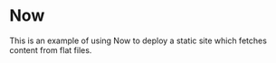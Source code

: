# Now

This is an example of using Now to deploy a static site which fetches content from flat files.